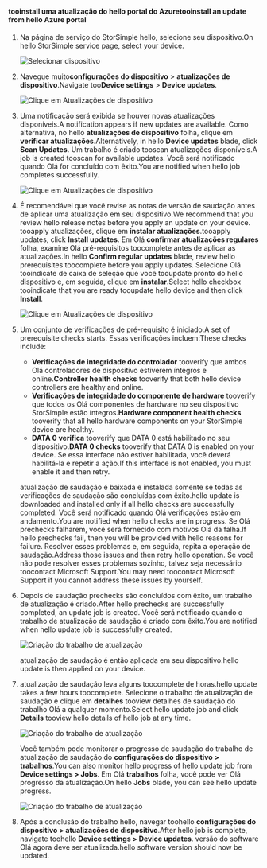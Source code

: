 <!--author=alkohli last changed: 08/04/17-->

#### <a name="tooinstall-an-update-from-hello-azure-portal"></a><span data-ttu-id="df12e-101">tooinstall uma atualização do hello portal do Azure</span><span class="sxs-lookup"><span data-stu-id="df12e-101">tooinstall an update from hello Azure portal</span></span>

1. <span data-ttu-id="df12e-102">Na página de serviço do StorSimple hello, selecione seu dispositivo.</span><span class="sxs-lookup"><span data-stu-id="df12e-102">On hello StorSimple service page, select your device.</span></span>

    ![Selecionar dispositivo](./media/storsimple-8000-install-update5-via-portal/update1.png)

2. <span data-ttu-id="df12e-104">Navegue muito**configurações do dispositivo** > **atualizações de dispositivo**.</span><span class="sxs-lookup"><span data-stu-id="df12e-104">Navigate too**Device settings** > **Device updates**.</span></span>

    ![Clique em Atualizações de dispositivo](./media/storsimple-8000-install-update5-via-portal/update2.png)

2. <span data-ttu-id="df12e-106">Uma notificação será exibida se houver novas atualizações disponíveis.</span><span class="sxs-lookup"><span data-stu-id="df12e-106">A notification appears if new updates are available.</span></span> <span data-ttu-id="df12e-107">Como alternativa, no hello **atualizações de dispositivo** folha, clique em **verificar atualizações**.</span><span class="sxs-lookup"><span data-stu-id="df12e-107">Alternatively, in hello **Device updates** blade, click **Scan Updates**.</span></span> <span data-ttu-id="df12e-108">Um trabalho é criado tooscan atualizações disponíveis.</span><span class="sxs-lookup"><span data-stu-id="df12e-108">A job is created tooscan for available updates.</span></span> <span data-ttu-id="df12e-109">Você será notificado quando Olá for concluído com êxito.</span><span class="sxs-lookup"><span data-stu-id="df12e-109">You are notified when hello job completes successfully.</span></span>

    ![Clique em Atualizações de dispositivo](./media/storsimple-8000-install-update5-via-portal/update3.png)

3. <span data-ttu-id="df12e-111">É recomendável que você revise as notas de versão de saudação antes de aplicar uma atualização em seu dispositivo.</span><span class="sxs-lookup"><span data-stu-id="df12e-111">We recommend that you review hello release notes before you apply an update on your device.</span></span> <span data-ttu-id="df12e-112">tooapply atualizações, clique em **instalar atualizações**.</span><span class="sxs-lookup"><span data-stu-id="df12e-112">tooapply updates, click **Install updates**.</span></span> <span data-ttu-id="df12e-113">Em Olá **confirmar atualizações regulares** folha, examine Olá pré-requisitos toocomplete antes de aplicar as atualizações.</span><span class="sxs-lookup"><span data-stu-id="df12e-113">In hello **Confirm regular updates** blade, review hello prerequisites toocomplete before you apply updates.</span></span> <span data-ttu-id="df12e-114">Selecione Olá tooindicate de caixa de seleção que você tooupdate pronto do hello dispositivo e, em seguida, clique em **instalar**.</span><span class="sxs-lookup"><span data-stu-id="df12e-114">Select hello checkbox tooindicate that you are ready tooupdate hello device and then click **Install**.</span></span>

    ![Clique em Atualizações de dispositivo](./media/storsimple-8000-install-update5-via-portal/update4.png)

6. <span data-ttu-id="df12e-116">Um conjunto de verificações de pré-requisito é iniciado.</span><span class="sxs-lookup"><span data-stu-id="df12e-116">A set of prerequisite checks starts.</span></span> <span data-ttu-id="df12e-117">Essas verificações incluem:</span><span class="sxs-lookup"><span data-stu-id="df12e-117">These checks include:</span></span>
   
   * <span data-ttu-id="df12e-118">**Verificações de integridade do controlador** tooverify que ambos Olá controladores de dispositivo estiverem íntegros e online.</span><span class="sxs-lookup"><span data-stu-id="df12e-118">**Controller health checks** tooverify that both hello device controllers are healthy and online.</span></span>
   * <span data-ttu-id="df12e-119">**Verificações de integridade do componente de hardware** tooverify que todos os Olá componentes de hardware no seu dispositivo StorSimple estão íntegros.</span><span class="sxs-lookup"><span data-stu-id="df12e-119">**Hardware component health checks** tooverify that all hello hardware components on your StorSimple device are healthy.</span></span>
   * <span data-ttu-id="df12e-120">**DATA 0 verifica** tooverify que DATA 0 está habilitado no seu dispositivo.</span><span class="sxs-lookup"><span data-stu-id="df12e-120">**DATA 0 checks** tooverify that DATA 0 is enabled on your device.</span></span> <span data-ttu-id="df12e-121">Se essa interface não estiver habilitada, você deverá habilitá-la e repetir a ação.</span><span class="sxs-lookup"><span data-stu-id="df12e-121">If this interface is not enabled, you must enable it and then retry.</span></span>

    <span data-ttu-id="df12e-122">atualização de saudação é baixada e instalada somente se todas as verificações de saudação são concluídas com êxito.</span><span class="sxs-lookup"><span data-stu-id="df12e-122">hello update is downloaded and installed only if all hello checks are successfully completed.</span></span> <span data-ttu-id="df12e-123">Você será notificado quando Olá verificações estão em andamento.</span><span class="sxs-lookup"><span data-stu-id="df12e-123">You are notified when hello checks are in progress.</span></span> <span data-ttu-id="df12e-124">Se Olá prechecks falharem, você será fornecido com motivos Olá da falha.</span><span class="sxs-lookup"><span data-stu-id="df12e-124">If hello prechecks fail, then you will be provided with hello reasons for failure.</span></span> <span data-ttu-id="df12e-125">Resolver esses problemas e, em seguida, repita a operação de saudação.</span><span class="sxs-lookup"><span data-stu-id="df12e-125">Address those issues and then retry hello operation.</span></span> <span data-ttu-id="df12e-126">Se você não pode resolver esses problemas sozinho, talvez seja necessário toocontact Microsoft Support.</span><span class="sxs-lookup"><span data-stu-id="df12e-126">You may need toocontact Microsoft Support if you cannot address these issues by yourself.</span></span>

7. <span data-ttu-id="df12e-127">Depois de saudação prechecks são concluídos com êxito, um trabalho de atualização é criado.</span><span class="sxs-lookup"><span data-stu-id="df12e-127">After hello prechecks are successfully completed, an update job is created.</span></span> <span data-ttu-id="df12e-128">Você será notificado quando o trabalho de atualização de saudação é criado com êxito.</span><span class="sxs-lookup"><span data-stu-id="df12e-128">You are notified when hello update job is successfully created.</span></span>
   
    ![Criação do trabalho de atualização](./media/storsimple-8000-install-update5-via-portal/update6.png)
   
    <span data-ttu-id="df12e-130">atualização de saudação é então aplicada em seu dispositivo.</span><span class="sxs-lookup"><span data-stu-id="df12e-130">hello update is then applied on your device.</span></span>

9. <span data-ttu-id="df12e-131">atualização de saudação leva alguns toocomplete de horas.</span><span class="sxs-lookup"><span data-stu-id="df12e-131">hello update takes a few hours toocomplete.</span></span> <span data-ttu-id="df12e-132">Selecione o trabalho de atualização de saudação e clique em **detalhes** tooview detalhes de saudação do trabalho Olá a qualquer momento.</span><span class="sxs-lookup"><span data-stu-id="df12e-132">Select hello update job and click **Details** tooview hello details of hello job at any time.</span></span>

    ![Criação do trabalho de atualização](./media/storsimple-8000-install-update5-via-portal/update8.png)

     <span data-ttu-id="df12e-134">Você também pode monitorar o progresso de saudação do trabalho de atualização de saudação do **configurações do dispositivo > trabalhos**.</span><span class="sxs-lookup"><span data-stu-id="df12e-134">You can also monitor hello progress of hello update job from **Device settings > Jobs**.</span></span> <span data-ttu-id="df12e-135">Em Olá **trabalhos** folha, você pode ver Olá progresso da atualização.</span><span class="sxs-lookup"><span data-stu-id="df12e-135">On hello **Jobs** blade, you can see hello update progress.</span></span>

     ![Criação do trabalho de atualização](./media/storsimple-8000-install-update5-via-portal/update7.png)

10. <span data-ttu-id="df12e-137">Após a conclusão do trabalho hello, navegar toohello **configurações do dispositivo > atualizações de dispositivo**.</span><span class="sxs-lookup"><span data-stu-id="df12e-137">After hello job is complete, navigate toohello **Device settings > Device updates**.</span></span> <span data-ttu-id="df12e-138">versão do software Olá agora deve ser atualizada.</span><span class="sxs-lookup"><span data-stu-id="df12e-138">hello software version should now be updated.</span></span>

